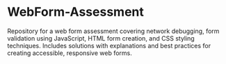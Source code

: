 # WebForm-Assessment
Repository for a web form assessment covering network debugging, form validation using JavaScript, HTML form creation, and CSS styling techniques. Includes solutions with explanations and best practices for creating accessible, responsive web forms.
